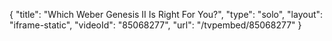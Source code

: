 {
    "title": "Which Weber Genesis II Is Right For You?",
    "type": "solo",
    "layout": "iframe-static",
    "videoId": "85068277",
    "url": "\/tvpembed\/85068277"
}